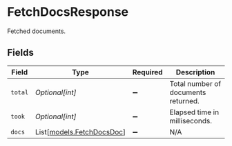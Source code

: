 # FetchDocsResponse

Fetched documents.


## Fields

| Field                                                  | Type                                                   | Required                                               | Description                                            |
| ------------------------------------------------------ | ------------------------------------------------------ | ------------------------------------------------------ | ------------------------------------------------------ |
| `total`                                                | *Optional[int]*                                        | :heavy_minus_sign:                                     | Total number of documents returned.                    |
| `took`                                                 | *Optional[int]*                                        | :heavy_minus_sign:                                     | Elapsed time in milliseconds.                          |
| `docs`                                                 | List[[models.FetchDocsDoc](../models/fetchdocsdoc.md)] | :heavy_minus_sign:                                     | N/A                                                    |